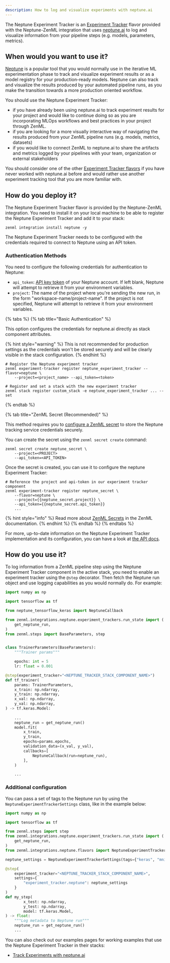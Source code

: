 ```yaml
---
description: How to log and visualize experiments with neptune.ai
---
```


The Neptune Experiment Tracker is an [Experiment Tracker](experiment-trackers.md)
flavor provided with the Neptune-ZenML integration that uses
[neptune.ai](https://neptune.ai/product/experiment-tracking)
to log and visualize information from your pipeline steps (e.g. models, parameters,
metrics).

## When would you want to use it?

[Neptune](https://neptune.ai/product/experiment-tracking) is a popular tool that
you would normally use in the iterative ML experimentation phase to track and
visualize experiment results or as a model registry for your production-ready
models. Neptune can also track and visualize the results produced by your
automated pipeline runs, as you make the transition towards a more production
oriented workflow.

You should use the Neptune Experiment Tracker:
* if you have already been using neptune.ai to track experiment results
for your project and would like to continue doing so as you are incorporating 
MLOps workflows and best practices in your project through ZenML.
* if you are looking for a more visually interactive way of navigating the
results produced from your ZenML pipeline runs (e.g. models, metrics, datasets)
* if you would like to connect ZenML to neptune.ai to share the artifacts
and metrics logged by your pipelines with your team, organization or external
stakeholders

You should consider one of the other [Experiment Tracker flavors](experiment-trackers.md#experiment-tracker-flavors)
if you have never worked with neptune.ai before and would rather use
another experiment tracking tool that you are more familiar with.

## How do you deploy it?

The Neptune Experiment Tracker flavor is provided by the Neptune-ZenML
integration. You need to install it on your local machine to be able to register
the Neptune Experiment Tracker and add it to your stack:

```shell
zenml integration install neptune -y
```

The Neptune Experiment Tracker needs to be configured with the
credentials required to connect to Neptune using an API token.

### Authentication Methods

You need to configure the following credentials for authentication to
Neptune:

* `api_token`: [API key token](https://docs.neptune.ai/setup/setting_api_token) of your Neptune account. If left blank, Neptune will
attempt to retrieve it from your environment variables.
* `project`: The name of the project where you're sending the new run, in the form "workspace-name/project-name".
If the project is not specified, Neptune will attempt to retrieve it from your environment variables.


{% tabs %}
{% tab title="Basic Authentication" %}

This option configures the credentials for neptune.ai
directly as stack component attributes.

{% hint style="warning" %}
This is not recommended for production settings as the credentials won't be
stored securely and will be clearly visible in the stack configuration.
{% endhint %}

```shell
# Register the Neptune experiment tracker
zenml experiment-tracker register neptune_experiment_tracker --flavor=neptune \ 
    --project=<project_name> --api_token=<token>

# Register and set a stack with the new experiment tracker
zenml stack register custom_stack -e neptune_experiment_tracker ... --set
```
{% endtab %}

{% tab title="ZenML Secret (Recommended)" %}

This method requires you to [configure a ZenML secret](../../../../old_book/starter-guide/production-fundamentals/secrets-management.md)
to store the Neptune tracking service credentials securely.

You can create the secret using the `zenml secret create` command:

```shell 
zenml secret create neptune_secret \
    --project=<PROJECT>
    --api_token=<API_TOKEN>
```

Once the secret is created, you can use it to configure the neptune Experiment
Tracker:

```shell
# Reference the project and api-token in our experiment tracker component
zenml experiment-tracker register neptune_secret \
    --flavor=neptune \
    --project={{neptune_secret.project}} \
    --api_token={{neptune_secret.api_token}}
    ...
```

{% hint style="info" %}
Read more about [ZenML Secrets](../../../../old_book/starter-guide/production-fundamentals/secrets-management.md)
in the ZenML documentation.
{% endhint %}
{% endtab %}
{% endtabs %}

For more, up-to-date information on the Neptune Experiment Tracker
implementation and its configuration, you can have a look at [the API docs](https://apidocs.zenml.io/latest/integration_code_docs/integrations-neptune/#zenml.integrations.neptune.experiment_trackers.neptune_experiment_tracker).

## How do you use it?

To log information from a ZenML pipeline step using the Neptune Experiment Tracker component in the active stack, you need to enable an
experiment tracker using the `@step` decorator. Then fetch the Neptune run object and use
logging capabilities as you would normally do. For example:

```python
import numpy as np

import tensorflow as tf

from neptune_tensorflow_keras import NeptuneCallback

from zenml.integrations.neptune.experiment_trackers.run_state import (
    get_neptune_run,
)
from zenml.steps import BaseParameters, step


class TrainerParameters(BaseParameters):
    """Trainer params"""

    epochs: int = 5
    lr: float = 0.001

@step(experiment_tracker="<NEPTUNE_TRACKER_STACK_COMPONENT_NAME>")
def tf_trainer(
    params: TrainerParameters,
    x_train: np.ndarray,
    y_train: np.ndarray,
    x_val: np.ndarray,
    y_val: np.ndarray,
) -> tf.keras.Model:
    
    ...
    neptune_run = get_neptune_run()
    model.fit(
        x_train,
        y_train,
        epochs=params.epochs,
        validation_data=(x_val, y_val),
        callbacks=[
            NeptuneCallback(run=neptune_run),
        ],
    )

    ...
```

### Additional configuration

You can pass a set of tags to the Neptune run by using the `NeptuneExperimentTrackerSettings` class, like in the example
below:

```python
import numpy as np

import tensorflow as tf

from zenml.steps import step
from zenml.integrations.neptune.experiment_trackers.run_state import (
    get_neptune_run,
)
from zenml.integrations.neptune.flavors import NeptuneExperimentTrackerSettings

neptune_settings = NeptuneExperimentTrackerSettings(tags={"keras", "mnist"})

@step(
    experiment_tracker="<NEPTUNE_TRACKER_STACK_COMPONENT_NAME>",
    settings={
        "experiment_tracker.neptune": neptune_settings
    }
)
def my_step(
        x_test: np.ndarray,
        y_test: np.ndarray,
        model: tf.keras.Model,
) -> float:
    """Log metadata to Neptune run"""
    neptune_run = get_neptune_run()
    ...
```

You can also check out our examples pages for working examples that use the
Neptune Experiment Tracker in their stacks:

- [Track Experiments with neptune.ai](https://github.com/zenml-io/zenml/tree/main/examples/neptune_tracking)
